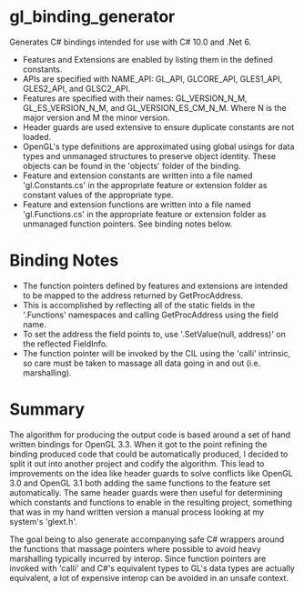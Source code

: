 # gl_binding_generator

Generates C# bindings intended for use with C# 10.0 and .Net 6. 
* Features and Extensions are enabled by listing them in the defined constants.
* APIs are specified with NAME_API: GL_API, GLCORE_API, GLES1_API, GLES2_API, and GLSC2_API.
* Features are specified with their names: GL_VERSION_N_M, GL_ES_VERSION_N_M, and GL_VERSION_ES_CM_N_M. Where N is the major version and M the minor version.
* Header guards are used extensive to ensure duplicate constants are not loaded.
* OpenGL's type definitions are approximated using global usings for data types and unmanaged structures to preserve object identity. These objects can be found in the 'objects' folder of the binding.
* Feature and extension constants are written into a file named 'gl.Constants.cs' in the appropriate feature or extension folder as constant values of the appropriate type.
* Feature and extension functions are written into a file named 'gl.Functions.cs' in the appropriate feature or extension folder as unmanaged function pointers. See binding notes below.

# Binding Notes
* The function pointers defined by features and extensions are intended to be mapped to the address returned by GetProcAddress.
* This is accomplished by reflecting all of the static fields in the '.Functions' namespaces and calling GetProcAddress using the field name.
* To set the address the field points to, use '.SetValue(null, address)' on the reflected FieldInfo.
* The function pointer will be invoked by the CIL using the 'calli' intrinsic, so care must be taken to massage all data going in and out (i.e. marshalling).

# Summary
The algorithm for producing the output code is based around a set of hand written bindings for OpenGL 3.3. When it got to the point refining the binding produced code that could be automatically produced, I decided to split it out into another project and codify the algorithm. This lead to improvements on the idea like header guards to solve conflicts like OpenGL 3.0 and OpenGL 3.1 both adding the same functions to the feature set automatically. The same header guards were then useful for determining which constants and functions to enable in the resulting project, something that was in my hand written version a manual process looking at my system's 'glext.h'.

The goal being to also generate accompanying safe C# wrappers around the functions that massage pointers where possible to avoid heavy marshalling typically incurred by interop. Since function pointers are invoked with 'calli' and C#'s equivalent types to GL's data types are actually equivalent, a lot of expensive interop can be avoided in an unsafe context.
